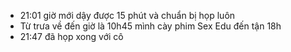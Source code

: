- 21:01 giờ mới dậy được 15 phút và chuẩn bị họp luôn
- Từ trưa về đến giờ là 10h45 mình cày phim Sex Edu đến tận 18h
- 21:47 đã họp xong với cô